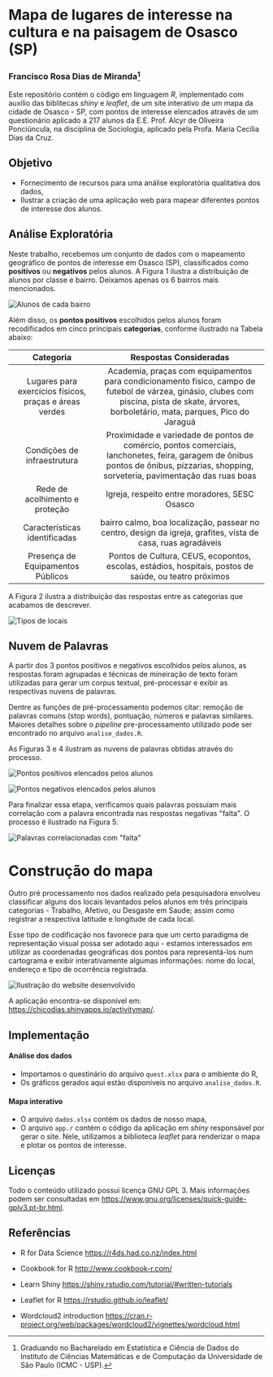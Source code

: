 # Mapa de lugares de interesse na cultura e na paisagem de Osasco (SP)

### Francisco Rosa Dias de Miranda[^1]  


[^1]: Graduando no Bacharelado em Estatística e Ciência de Dados do Instituto de Ciências Matemáticas e de Computação da Universidade de São Paulo (ICMC - USP).

Este repositório contém o código em linguagem *R*, implementado com auxílio das biblitecas *shiny* e *leaflet*, de um site interativo de um mapa da cidade de Osasco - SP, com pontos de interesse elencados através de um questionário aplicado a 217 alunos da E.E. Prof. Alcyr de Oliveira Ponciúncula, na disciplina de Sociologia, aplicado pela Profa. Maria Cecília Dias da Cruz.

## Objetivo 

- Fornecimento de recursos para uma análise exploratória qualitativa dos dados,
- Ilustrar a criação de uma aplicação web para mapear diferentes pontos de interesse dos alunos.

## Análise Exploratória

Neste trabalho, recebemos um conjunto de dados com o mapeamento geográfico de pontos de interesse em Osasco (SP), classificados como **positivos** ou **negativos** pelos alunos. A Figura 1  ilustra a distribuição de alunos por classe e bairro. Deixamos apenas os 6 bairros mais mencionados.

![Alunos de cada bairro](imagens/bairro.png)

Além disso, os **pontos positivos** escolhidos pelos alunos foram recodificados em cinco principais **categorias**, conforme ilustrado na Tabela abaixo:

| **Categoria** | **Respostas Consideradas** |
|:-:|:-:|
| Lugares para exercícios físicos, praças  e áreas verdes | Academia, praças com equipamentos para condicionamento físico, campo de futebol de várzea, ginásio, clubes com piscina, pista  de skate, árvores, borboletário, mata, parques, Pico do Jaraguá |
| Condições de  infraestrutura | Proximidade e variedade de pontos de comércio, pontos comerciais,  lanchonetes, feira, garagem de ônibus pontos de ônibus, pizzarias, shopping, sorveteria, pavimentação das ruas boas |
| Rede de acolhimento e  proteção | Igreja, respeito entre moradores, SESC Osasco |
| Características  identificadas | bairro calmo, boa localização, passear no centro,  design da igreja, grafites, vista de casa, ruas agradáveis |
| Presença de Equipamentos  Públicos | Pontos de Cultura, CEUS, ecopontos, escolas, estádios, hospitais, postos de saúde, ou teatro próximos | 
 
A Figura 2 ilustra a distribuição das respostas entre as categorias que acabamos de descrever.

![Tipos de locais](imagens/locais.png)

## Nuvem de Palavras

A partir dos 3 pontos positivos e negativos escolhidos pelos alunos, as respostas foram agrupadas e técnicas de mineiração de texto foram utilizadas para gerar um corpus textual, pré-processar e exibir as respectivas nuvens de palavras.

Dentre as funções de pré-processamento podemos citar: remoção de palavras comuns (stop words), pontuação, números e palavras similares. Maiores detalhes sobre o *pipeline* pre-processamento utilizado pode ser encontrado no arquivo `analise_dados.R`.

As Figuras 3 e 4 ilustram as nuvens de palavras obtidas através do processo.

![Pontos positivos elencados pelos alunos](imagens/wordcloud-positivo.png)

![Pontos negativos elencados pelos alunos](imagens/wordcloud-negativo.png)

Para finalizar essa etapa, verificamos quais palavras possuíam mais correlação com a palavra encontrada nas respostas negativas "falta". O processo é ilustrado na Figura 5.

![Palavras correlacionadas com "falta"](imagens/falta.png)


# Construção do mapa

Outro pré processamento nos dados realizado pela pesquisadora envolveu classificar alguns dos locais levantados pelos alunos em três principais categorias - Trabalho, Afetivo, ou Desgaste em Saude; assim como registrar a respectiva latitude e longitude de cada local.

Esse tipo de codificação nos favorece para que um certo paradigma de representação visual possa ser adotado aqui - estamos interessados em utilizar as coordenadas geográficas dos pontos para representá-los num cartograma e exibir interativamente algumas informações: nome do local, endereço e tipo de ocorrência registrada.

![Ilustração do website desenvolvido](imagens/mapa.png)

A aplicação encontra-se disponível em: <https://chicodias.shinyapps.io/activitymap/>.

## Implementação

#### Análise dos dados

- Importamos o questinário do arquivo `quest.xlsx` para o ambiente do R,
- Os gráficos gerados aqui estão disponíveis no arquivo `analise_dados.R`.


#### Mapa interativo

- O arquivo `dados.xlsx` contém os dados de nosso mapa,
- O arquivo `app.r` contém o código da aplicação em *shiny* responsável por gerar o site. Nele, utilizamos a biblioteca *leaflet* para renderizar o mapa e plotar os pontos de interesse.

## Licenças

Todo o conteúdo utilizado possui licença GNU GPL 3. Mais informações podem ser consultadas em <https://www.gnu.org/licenses/quick-guide-gplv3.pt-br.html>.

## Referências

- R for Data Science <https://r4ds.had.co.nz/index.html>
  
- Cookbook for R <http://www.cookbook-r.com/>

- Learn Shiny <https://shiny.rstudio.com/tutorial/#written-tutorials>

- Leaflet for R <https://rstudio.github.io/leaflet/>

- Wordcloud2 introduction <https://cran.r-project.org/web/packages/wordcloud2/vignettes/wordcloud.html>
